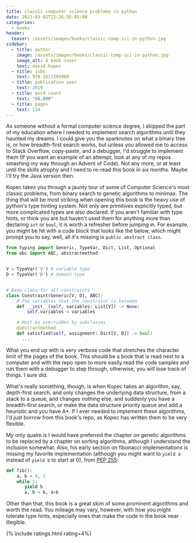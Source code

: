 ```yaml
---
title: classic computer science problems in python
date: 2021-03-02T22:26:55-05:00
categories:
  - books
header:
  teaser: /assets/images/books/classic-comp-sci-in-python.jpg
sidebar:
  - title: author
    image: /assets/images/books/classic-comp-sci-in-python.jpg
    image_alt: A book cover
    text: david kopec
  - title: isbn
    text: 978-1617295980
  - title: publication year
    text: 2019
  - title: word count
    text: "66,000"
  - title: pages
    text: 224
---
```


As someone without a formal computer science degree, I skipped the part of my education where I needed to implement search algorithms until they haunted my dreams. I could give you the sparknotes on what a binary tree is, or how breadth-first search works, but unless you allowed me to access to Stack Overflow, copy-paste, and a debugger, I'd struggle to implement them (If you want an example of an attempt, look at any of my repos smashing my way through an Advent of Code). Not any more, or at least until the skills atrophy and I need to re-read this book in six months. Maybe I'll try the Java version then.

Kopec takes you through a jaunty tour of some of Computer Science's most classic problems, from binary search to genetic algorithms to minimax. The thing that will be most striking when opening this book is the heavy use of python's type hinting system. Not only are primitives explicitly typed, but more complicated types are also declared. If you aren't familiar with type hints, or think you are but haven't used them for anything more than declaring `int` or `bool`, it is worth a refresher before jumping in. For example, you might be hit with a code block that looks like the below, which might prompt you to say, well, all it's missing is `public abstract class`.

```python
from typing import Generic, TypeVar, Dict, List, Optional
from abc import ABC, abstractmethod


V = TypeVar('V') # variable type
D = TypeVar('D') # domain type


# Base class for all constraints
class Constraint(Generic[V, D], ABC):
    # The variables that the constraint is between
    def __init__(self, variables: List[V]) -> None:
        self.variables = variables

    # Must be overridden by subclasses
    @abstractmethod
    def satisfied(self, assignment: Dict[V, D]) -> bool:
      ...
```

What you end up with is very verbose code that stretches the character limit of the pages of the book. This should be a book that is read next to a computer and with the repo open to more easily read the code samples and run them with a debugger to step through, otherwise, you will lose track of things. I sure did.

What's really something, though, is when Kopec takes an algorithm, say, depth-first search, and only changes the underlying data structure, from a stack to a queue, and changes nothing else, and suddenly you have a breadth-first search, or make the data structure priority queue and add a heuristic and you have A*. If I ever needed to implement these algorithms, I'd just borrow from this book's repo, as Kopec has written them to be very flexible.

My only qualm is I would have preferred the chapter on genetic algorithms to be replaced by a chapter on sorting algorithms, although I understand the inclusion somewhat. Also, his early section on fibonacci implementations is missing my favorite implementation (although you might want to `yield a` instead of `yield b` to start at 0), from [PEP 255](https://www.python.org/dev/peps/pep-0255/):

```python
def fib():
    a, b = 0, 1
    while 1:
       yield b
       a, b = b, a+b
```

Other than that, this book is a great skim of some prominent algorithms and worth the read. You mileage may vary, however, with how you might tolerate type hints, especially ones that make the code in the book near illegible.

{% include ratings.html rating=4%}